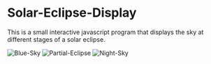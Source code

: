 # Solar-Eclipse-Display
This is a small interactive javascript program that displays the sky at different stages of a solar eclipse.

![Blue-Sky](https://github.com/user-attachments/assets/0f24516d-b51b-42dd-9aa1-07e545185d2e)
![Partial-Eclipse](https://github.com/user-attachments/assets/fbf7d3a8-4adb-41b5-ac40-fa9f427e7832)
![Night-Sky](https://github.com/user-attachments/assets/acc6f1de-7353-42cc-a683-f55358a04792)



